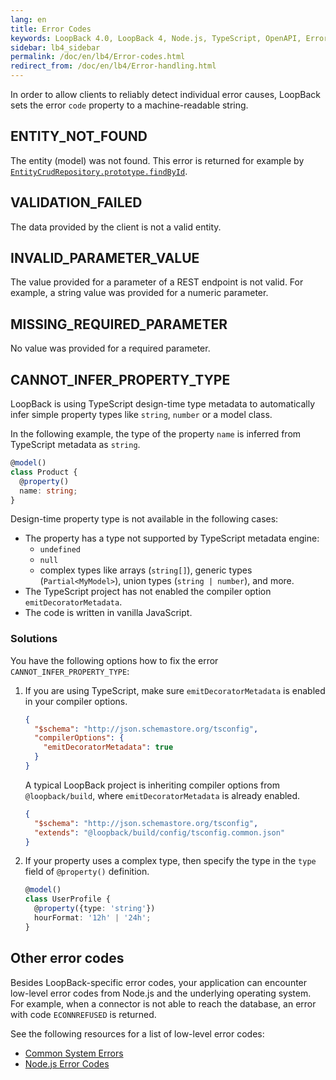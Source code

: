 ```yaml
---
lang: en
title: Error Codes
keywords: LoopBack 4.0, LoopBack 4, Node.js, TypeScript, OpenAPI, Error Handling
sidebar: lb4_sidebar
permalink: /doc/en/lb4/Error-codes.html
redirect_from: /doc/en/lb4/Error-handling.html
---
```


In order to allow clients to reliably detect individual error causes, LoopBack
sets the error `code` property to a machine-readable string.

## ENTITY_NOT_FOUND

The entity (model) was not found. This error is returned for example by
[`EntityCrudRepository.prototype.findById`](https://loopback.io/doc/en/lb4/apidocs.repository.entitycrudrepository.findbyid.html).

## VALIDATION_FAILED

The data provided by the client is not a valid entity.

## INVALID_PARAMETER_VALUE

The value provided for a parameter of a REST endpoint is not valid. For example,
a string value was provided for a numeric parameter.

## MISSING_REQUIRED_PARAMETER

No value was provided for a required parameter.

## CANNOT_INFER_PROPERTY_TYPE

LoopBack is using TypeScript design-time type metadata to automatically infer
simple property types like `string`, `number` or a model class.

In the following example, the type of the property `name` is inferred from
TypeScript metadata as `string`.

```ts
@model()
class Product {
  @property()
  name: string;
}
```

Design-time property type is not available in the following cases:

- The property has a type not supported by TypeScript metadata engine:
  - `undefined`
  - `null`
  - complex types like arrays (`string[]`), generic types (`Partial<MyModel>`),
    union types (`string | number`), and more.
- The TypeScript project has not enabled the compiler option
  `emitDecoratorMetadata`.
- The code is written in vanilla JavaScript.

<a id="cannot_infer_property_type-solutions"></a>

### Solutions

You have the following options how to fix the error
`CANNOT_INFER_PROPERTY_TYPE`:

1. If you are using TypeScript, make sure `emitDecoratorMetadata` is enabled in
   your compiler options.

   ```json
   {
     "$schema": "http://json.schemastore.org/tsconfig",
     "compilerOptions": {
       "emitDecoratorMetadata": true
     }
   }
   ```

   A typical LoopBack project is inheriting compiler options from
   `@loopback/build`, where `emitDecoratorMetadata` is already enabled.

   ```json
   {
     "$schema": "http://json.schemastore.org/tsconfig",
     "extends": "@loopback/build/config/tsconfig.common.json"
   }
   ```

2. If your property uses a complex type, then specify the type in the `type`
   field of `@property()` definition.

   ```ts
   @model()
   class UserProfile {
     @property({type: 'string'})
     hourFormat: '12h' | '24h';
   }
   ```

## Other error codes

Besides LoopBack-specific error codes, your application can encounter low-level
error codes from Node.js and the underlying operating system. For example, when
a connector is not able to reach the database, an error with code `ECONNREFUSED`
is returned.

See the following resources for a list of low-level error codes:

- [Common System Errors](https://nodejs.org/api/errors.html#errors_common_system_errors)
- [Node.js Error Codes](https://nodejs.org/api/errors.html#errors_node_js_error_codes)
